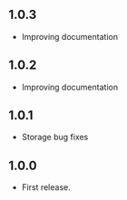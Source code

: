## 1.0.3
* Improving documentation

## 1.0.2
* Improving documentation

## 1.0.1
* Storage bug fixes

## 1.0.0
* First release.